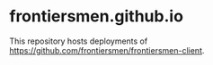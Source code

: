 # frontiersmen.github.io
This repository hosts deployments of https://github.com/frontiersmen/frontiersmen-client.
